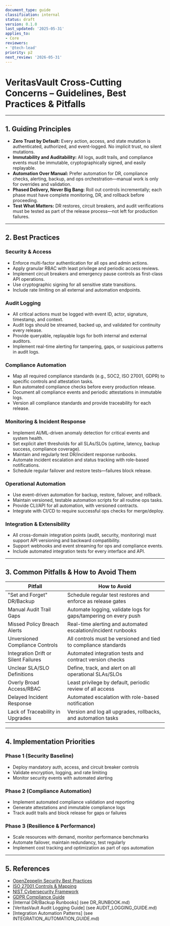 ```yaml
---
document_type: guide
classification: internal
status: draft
version: 0.1.0
last_updated: '2025-05-31'
applies_to:
- Core
reviewers:
- '@tech-lead'
priority: p2
next_review: '2026-05-31'
---
```


# VeritasVault Cross-Cutting Concerns – Guidelines, Best Practices & Pitfalls

---

## 1. Guiding Principles

* **Zero Trust by Default:** Every action, access, and state mutation is authenticated, authorized, and event-logged. No implicit trust, no silent mutations.
* **Immutability and Auditability:** All logs, audit trails, and compliance events must be immutable, cryptographically signed, and easily replayable.
* **Automation Over Manual:** Prefer automation for DR, compliance checks, alerting, backup, and ops orchestration—manual work is only for overrides and validation.
* **Phased Delivery, Never Big Bang:** Roll out controls incrementally; each phase must have complete monitoring, DR, and rollback before proceeding.
* **Test What Matters:** DR restores, circuit breakers, and audit verifications must be tested as part of the release process—not left for production failures.

---

## 2. Best Practices

### Security & Access

* Enforce multi-factor authentication for all ops and admin actions.
* Apply granular RBAC with least privilege and periodic access reviews.
* Implement circuit breakers and emergency pause controls as first-class API operations.
* Use cryptographic signing for all sensitive state transitions.
* Include rate limiting on all external and automation endpoints.

### Audit Logging

* All critical actions must be logged with event ID, actor, signature, timestamp, and context.
* Audit logs should be streamed, backed up, and validated for continuity every release.
* Provide queryable, replayable logs for both internal and external auditors.
* Implement real-time alerting for tampering, gaps, or suspicious patterns in audit logs.

### Compliance Automation

* Map all required compliance standards (e.g., SOC2, ISO 27001, GDPR) to specific controls and attestation tasks.
* Run automated compliance checks before every production release.
* Document all compliance events and periodic attestations in immutable logs.
* Version all compliance standards and provide traceability for each release.

### Monitoring & Incident Response

* Implement AI/ML-driven anomaly detection for critical events and system health.
* Set explicit alert thresholds for all SLAs/SLOs (uptime, latency, backup success, compliance coverage).
* Maintain and regularly test DR/incident response runbooks.
* Automate incident escalation and status tracking with role-based notifications.
* Schedule regular failover and restore tests—failures block release.

### Operational Automation

* Use event-driven automation for backup, restore, failover, and rollback.
* Maintain versioned, testable automation scripts for all routine ops tasks.
* Provide CLI/API for all automation, with versioned contracts.
* Integrate with CI/CD to require successful ops checks for merge/deploy.

### Integration & Extensibility

* All cross-domain integration points (audit, security, monitoring) must support API versioning and backward compatibility.
* Support webhooks and event streaming for ops and compliance events.
* Include automated integration tests for every interface and API.

---

## 3. Common Pitfalls & How to Avoid Them

| Pitfall                              | How to Avoid                                                     |
| ------------------------------------ | ---------------------------------------------------------------- |
| "Set and Forget" DR/Backup           | Schedule regular test restores and enforce as release gates      |
| Manual Audit Trail Gaps              | Automate logging, validate logs for gaps/tampering on every push |
| Missed Policy Breach Alerts          | Real-time alerting and automated escalation/incident runbooks    |
| Unversioned Compliance Controls      | All controls must be versioned and tied to compliance standards  |
| Integration Drift or Silent Failures | Automated integration tests and contract version checks          |
| Unclear SLA/SLO Definitions          | Define, track, and alert on all operational SLAs/SLOs            |
| Overly Broad Access/RBAC             | Least privilege by default, periodic review of all access        |
| Delayed Incident Response            | Automated escalation with role-based notification                |
| Lack of Traceability in Upgrades     | Version and log all upgrades, rollbacks, and automation tasks    |

---

## 4. Implementation Priorities

### Phase 1 (Security Baseline)

* Deploy mandatory auth, access, and circuit breaker controls
* Validate encryption, logging, and rate limiting
* Monitor security events with automated alerting

### Phase 2 (Compliance Automation)

* Implement automated compliance validation and reporting
* Generate attestations and immutable compliance logs
* Track audit trails and block release for gaps or failures

### Phase 3 (Resilience & Performance)

* Scale resources with demand, monitor performance benchmarks
* Automate failover, maintain redundancy, test regularly
* Implement cost tracking and optimization as part of ops automation

---

## 5. References

* [OpenZeppelin Security Best Practices](https://docs.openzeppelin.com/upgrades-plugins/1.x/proxies#security-best-practices)
* [ISO 27001 Controls & Mapping](https://www.iso.org/isoiec-27001-information-security.html)
* [NIST Cybersecurity Framework](https://www.nist.gov/cyberframework)
* [GDPR Compliance Guide](https://gdpr.eu/)
* \[Internal DR/Backup Runbooks] (see DR\_RUNBOOK.md)
* \[VeritasVault Audit Logging Guide] (see AUDIT\_LOGGING\_GUIDE.md)
* \[Integration Automation Patterns] (see INTEGRATION\_AUTOMATION\_GUIDE.md)
